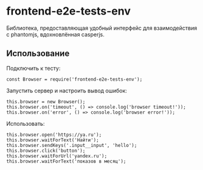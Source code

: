 # frontend-e2e-tests-env

Библиотека, предоставляющая удобный интерфейс для взаимодействия с phantomjs, вдохновлённая casperjs.

## Использование

Подключить к тесту:

```
const Browser = require('frontend-e2e-tests-env');
```
Запустить сервер и настроить вывод ошибок:

```
this.browser = new Browser();
this.browser.on('timeout', () => console.log('browser timeout!'));
this.browser.on('error', () => console.log('browser error!'));
```

Использовать: 
```
this.browser.open('https://ya.ru');
this.browser.waitForText('Найти');
this.browser.sendKeys('.input__input', 'hello');
this.browser.click('button');
this.browser.waitForUrl('yandex.ru');
this.browser.waitForText('показов в месяц');
```